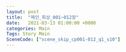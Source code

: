 ```yaml
---
layout: post
title:  "메인_회상_001~012장"
date:   2021-03-13 01:00:00 +0000
categories: Main
Tags: Story Main
SceneCode: ["scene_skip_cp001-012_q1_s10"]
---
```

